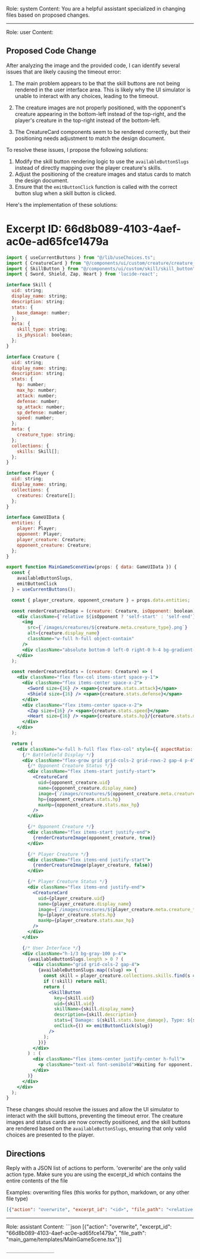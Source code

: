 Role: system
Content: You are a helpful assistant specialized in changing files based on proposed changes.
__________________
Role: user
Content: 
## Proposed Code Change
After analyzing the image and the provided code, I can identify several issues that are likely causing the timeout error:

1. The main problem appears to be that the skill buttons are not being rendered in the user interface area. This is likely why the UI simulator is unable to interact with any choices, leading to the timeout.

2. The creature images are not properly positioned, with the opponent's creature appearing in the bottom-left instead of the top-right, and the player's creature in the top-right instead of the bottom-left.

3. The CreatureCard components seem to be rendered correctly, but their positioning needs adjustment to match the design document.

To resolve these issues, I propose the following solutions:

1. Modify the skill button rendering logic to use the `availableButtonSlugs` instead of directly mapping over the player creature's skills.
2. Adjust the positioning of the creature images and status cards to match the design document.
3. Ensure that the `emitButtonClick` function is called with the correct button slug when a skill button is clicked.

Here's the implementation of these solutions:

# Excerpt ID: 66d8b089-4103-4aef-ac0e-ad65fce1479a
```jsx main_game/templates/MainGameScene.tsx
import { useCurrentButtons } from "@/lib/useChoices.ts";
import { CreatureCard } from "@/components/ui/custom/creature/creature_card";
import { SkillButton } from "@/components/ui/custom/skill/skill_button";
import { Sword, Shield, Zap, Heart } from 'lucide-react';

interface Skill {
  uid: string;
  display_name: string;
  description: string;
  stats: {
    base_damage: number;
  };
  meta: {
    skill_type: string;
    is_physical: boolean;
  };
}

interface Creature {
  uid: string;
  display_name: string;
  description: string;
  stats: {
    hp: number;
    max_hp: number;
    attack: number;
    defense: number;
    sp_attack: number;
    sp_defense: number;
    speed: number;
  };
  meta: {
    creature_type: string;
  };
  collections: {
    skills: Skill[];
  };
}

interface Player {
  uid: string;
  display_name: string;
  collections: {
    creatures: Creature[];
  };
}

interface GameUIData {
  entities: {
    player: Player;
    opponent: Player;
    player_creature: Creature;
    opponent_creature: Creature;
  };
}

export function MainGameSceneView(props: { data: GameUIData }) {
  const {
    availableButtonSlugs,
    emitButtonClick
  } = useCurrentButtons();

  const { player_creature, opponent_creature } = props.data.entities;

  const renderCreatureImage = (creature: Creature, isOpponent: boolean) => (
    <div className={`relative ${isOpponent ? 'self-start' : 'self-end'} w-48 h-48`}>
      <img
        src={`/images/creatures/${creature.meta.creature_type}.png`}
        alt={creature.display_name}
        className="w-full h-full object-contain"
      />
      <div className="absolute bottom-0 left-0 right-0 h-4 bg-gradient-to-t from-gray-800 to-transparent"></div>
    </div>
  );

  const renderCreatureStats = (creature: Creature) => (
    <div className="flex flex-col items-start space-y-1">
      <div className="flex items-center space-x-2">
        <Sword size={16} /> <span>{creature.stats.attack}</span>
        <Shield size={16} /> <span>{creature.stats.defense}</span>
      </div>
      <div className="flex items-center space-x-2">
        <Zap size={16} /> <span>{creature.stats.speed}</span>
        <Heart size={16} /> <span>{creature.stats.hp}/{creature.stats.max_hp}</span>
      </div>
    </div>
  );

  return (
    <div className="w-full h-full flex flex-col" style={{ aspectRatio: '16/9' }}>
      {/* Battlefield Display */}
      <div className="flex-grow grid grid-cols-2 grid-rows-2 gap-4 p-4">
        {/* Opponent Creature Status */}
        <div className="flex items-start justify-start">
          <CreatureCard
            uid={opponent_creature.uid}
            name={opponent_creature.display_name}
            image={`/images/creatures/${opponent_creature.meta.creature_type}.png`}
            hp={opponent_creature.stats.hp}
            maxHp={opponent_creature.stats.max_hp}
          />
        </div>

        {/* Opponent Creature */}
        <div className="flex items-start justify-end">
          {renderCreatureImage(opponent_creature, true)}
        </div>

        {/* Player Creature */}
        <div className="flex items-end justify-start">
          {renderCreatureImage(player_creature, false)}
        </div>

        {/* Player Creature Status */}
        <div className="flex items-end justify-end">
          <CreatureCard
            uid={player_creature.uid}
            name={player_creature.display_name}
            image={`/images/creatures/${player_creature.meta.creature_type}.png`}
            hp={player_creature.stats.hp}
            maxHp={player_creature.stats.max_hp}
          />
        </div>
      </div>

      {/* User Interface */}
      <div className="h-1/3 bg-gray-100 p-4">
        {availableButtonSlugs.length > 0 ? (
          <div className="grid grid-cols-2 gap-4">
            {availableButtonSlugs.map((slug) => {
              const skill = player_creature.collections.skills.find(s => s.uid === slug);
              if (!skill) return null;
              return (
                <SkillButton
                  key={skill.uid}
                  uid={skill.uid}
                  skillName={skill.display_name}
                  description={skill.description}
                  stats={`Damage: ${skill.stats.base_damage}, Type: ${skill.meta.skill_type}`}
                  onClick={() => emitButtonClick(slug)}
                />
              );
            })}
          </div>
        ) : (
          <div className="flex items-center justify-center h-full">
            <p className="text-xl font-semibold">Waiting for opponent...</p>
          </div>
        )}
      </div>
    </div>
  );
}
```

These changes should resolve the issues and allow the UI simulator to interact with the skill buttons, preventing the timeout error. The creature images and status cards are now correctly positioned, and the skill buttons are rendered based on the `availableButtonSlugs`, ensuring that only valid choices are presented to the player.

## Directions
Reply with a JSON list of actions to perform. 'overwrite' are the only valid action type. 
Make sure you are using the excerpt_id which contains the entire contents of the file

Examples:
overwriting files (this works for python, markdown, or any other file type)
```json output_example1
[{"action": "overwrite", "excerpt_id": "<id>", "file_path": "<relative file path>"}]
```

__________________
Role: assistant
Content: ```json
[{"action": "overwrite", "excerpt_id": "66d8b089-4103-4aef-ac0e-ad65fce1479a", "file_path": "main_game/templates/MainGameScene.tsx"}]
```
__________________
